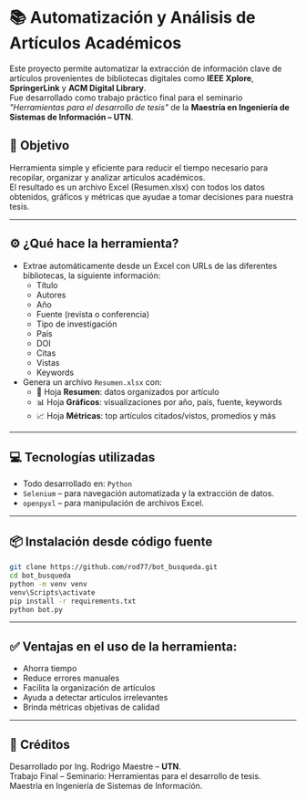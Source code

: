 # 📚 Automatización y Análisis de Artículos Académicos

Este proyecto permite automatizar la extracción de información clave de artículos provenientes de bibliotecas digitales como **IEEE Xplore**, **SpringerLink** y **ACM Digital Library**.  
Fue desarrollado como trabajo práctico final para el seminario *"Herramientas para el desarrollo de tesis"* de la **Maestría en Ingeniería de Sistemas de Información – UTN**.

## 🎯 Objetivo

Herramienta simple y eficiente para reducir el tiempo necesario para recopilar, organizar y analizar artículos académicos.  
El resultado es un archivo Excel (Resumen.xlsx) con todos los datos obtenidos, gráficos y métricas que ayudae a tomar decisiones para nuestra tesis.

---

## ⚙️ ¿Qué hace la herramienta?

- Extrae automáticamente desde un Excel con URLs de las diferentes bibliotecas, la siguiente información:
  - Título
  - Autores
  - Año
  - Fuente (revista o conferencia)
  - Tipo de investigación
  - País
  - DOI
  - Citas
  - Vistas
  - Keywords
- Genera un archivo `Resumen.xlsx` con:
  - 📄 Hoja **Resumen**: datos organizados por artículo
  - 📊 Hoja **Gráficos**: visualizaciones por año, país, fuente, keywords
  - 📈 Hoja **Métricas**: top artículos citados/vistos, promedios y más

---

## 💻 Tecnologías utilizadas

- Todo desarrollado en: `Python`
- `Selenium` – para navegación automatizada y la extracción de datos.
- `openpyxl` – para manipulación de archivos Excel.

---

## 📦 Instalación desde código fuente
```bash
git clone https://github.com/rod77/bot_busqueda.git
cd bot_busqueda
python -m venv venv
venv\Scripts\activate
pip install -r requirements.txt
python bot.py
```
---

## ✅ Ventajas en el uso de la herramienta:

- Ahorra tiempo
- Reduce errores manuales
- Facilita la organización de artículos
- Ayuda a detectar artículos irrelevantes
- Brinda métricas objetivas de calidad

---

## 🧠 Créditos
Desarrollado por Ing. Rodrigo Maestre – **UTN**.  
Trabajo Final – Seminario: Herramientas para el desarrollo de tesis.  
Maestría en Ingeniería de Sistemas de Información.
